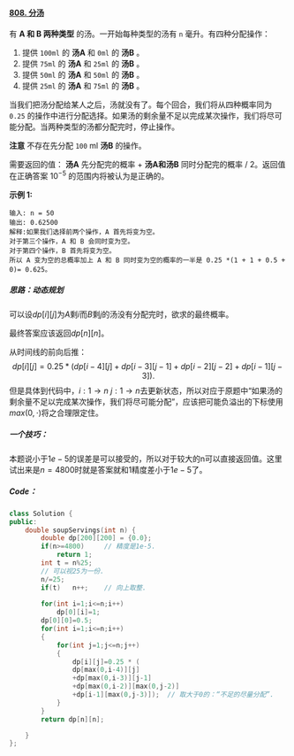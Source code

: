 #### [808. 分汤](https://leetcode.cn/problems/soup-servings/)

有 **A 和 B 两种类型** 的汤。一开始每种类型的汤有 `n` 毫升。有四种分配操作：

1. 提供 `100ml` 的 **汤A** 和 `0ml` 的 **汤B** 。
2. 提供 `75ml` 的 **汤A** 和 `25ml` 的 **汤B** 。
3. 提供 `50ml` 的 **汤A** 和 `50ml` 的 **汤B** 。
4. 提供 `25ml` 的 **汤A** 和 `75ml` 的 **汤B** 。

当我们把汤分配给某人之后，汤就没有了。每个回合，我们将从四种概率同为 `0.25` 的操作中进行分配选择。如果汤的剩余量不足以完成某次操作，我们将尽可能分配。当两种类型的汤都分配完时，停止操作。

**注意** 不存在先分配 `100` ml **汤B** 的操作。

需要返回的值： **汤A** 先分配完的概率 + **汤A和汤B** 同时分配完的概率 / 2。返回值在正确答案 $10^{-5}$ 的范围内将被认为是正确的。

**示例 1:**

```
输入: n = 50
输出: 0.62500
解释:如果我们选择前两个操作，A 首先将变为空。
对于第三个操作，A 和 B 会同时变为空。
对于第四个操作，B 首先将变为空。
所以 A 变为空的总概率加上 A 和 B 同时变为空的概率的一半是 0.25 *(1 + 1 + 0.5 + 0)= 0.625。
```

##### 思路：动态规划

可以设$dp[i][j]$为$A$剩$i$而$B$剩$j$的汤没有分配完时，欲求的最终概率。

最终答案应该返回$dp[n][n]$。

从时间线的前向后推：
$$
dp[i][j]=0.25*(dp[i-4][j]+dp[i-3][j-1]+dp[i-2][j-2]+dp[i-1][j-3]).
$$
但是具体到代码中，$i:1 \to n$		$j:1 \to n$去更新状态，所以对应于原题中“如果汤的剩余量不足以完成某次操作，我们将尽可能分配”，应该把可能负溢出的下标使用$max(0,\cdot)$将之合理限定住。

##### 一个技巧：

本题说小于$1e-5$的误差是可以接受的，所以对于较大的n可以直接返回值。这里试出来是$n=4800$时就是答案就和$1$精度差小于$1e-5$了。

##### Code：

```C++
class Solution {
public:
    double soupServings(int n) {
        double dp[200][200] = {0.0};
        if(n>=4800)     // 精度是1e-5.
            return 1;
        int t = n%25;
        // 可以视25为一份.
        n/=25;
        if(t)   n++;    // 向上取整.
        
        for(int i=1;i<=n;i++)
            dp[0][i]=1;
        dp[0][0]=0.5;
        for(int i=1;i<=n;i++)
        {
            for(int j=1;j<=n;j++)
            {
                dp[i][j]=0.25 * (
                dp[max(0,i-4)][j]
                +dp[max(0,i-3)][j-1]
                +dp[max(0,i-2)][max(0,j-2)]
                +dp[i-1][max(0,j-3)]);  // 取大于0的：“不足的尽量分配”.
            }
        }
        return dp[n][n];

    }
};
```

